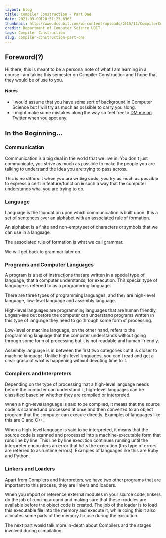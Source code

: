 ```yaml
---
layout: blog
title: Compiler Construction - Part One
date: 2021-03-09T20:51:23.636Z
thumbnail: http://www.dcsubit.com/wp-content/uploads/2015/11/CompilerConstruction-550x400.png
credit: Department of Computer Science UBIT.
tags: Compiler Construction
slug: compiler-construction-part-one
---
```


## Foreword(?)

Hi there, this is meant to be a personal note of what I am learning in a course I am taking this semester on Compiler Construction and I hope that they would be of use to you.

#### Notes

- I would assume that you have some sort of background in Computer Science but I will try as much as possible to carry you along.
- I might make some mistakes along the way so feel free to [DM me on Twitter](https://twitter.com/messages/compose?recipient_id=1249996578154328066) when you spot any.

## In the Beginning...

### Communication

Communication is a big deal in the world that we live in. You don't just communicate, you strive as much as possible to make the people you are talking to understand the idea you are trying to pass across.

This is no different when you are writing code, you try as much as possible to express a certain feature/function in such a way that the computer understands what you are trying to do.

### Language

Language is the foundation upon which communication is built upon. It is a set of sentences over an alphabet with an associated rule of formation.

An alphabet is a finite and non-empty set of characters or symbols that we can use in a language.

The associated rule of formation is what we call grammar.

We will get back to grammar later on.

### Programs and Computer Languages

A program is a set of instructions that are written in a special type of language, that a computer understands, for execution. This special type of language is referred to as a programming language.

There are three types of programming languages, and they are high-level language, low-level language and assembly language.

High-level languages are programming languages that are human friendly, English-like but before the computer can understand programs written in this type of language they need to go through some form of processing.

Low-level or machine language, on the other hand, refers to the programming language that the computer understands without going through some form of processing but it is not readable and human-friendly.

Assembly language is in between the first two categories but it is closer to machine language. Unlike high-level languages, you can't read and get a clear grasp of what is happening without devoting time to it.

### Compilers and Interpreters

Depending on the type of processing that a high-level language needs before the computer can understand it, high-level languages can be classified based on whether they are compiled or interpreted.

When a high-level language is said to be compiled, it means that the source code is scanned and processed at once and then converted to an object program that the computer can execute directly. Examples of languages like this are C and C++.

When a high-level language is said to be interpreted, it means that the source code is scanned and processed into a machine-executable form that runs line by line. This line by line execution continues running until the interpreter encounters an error that halts the execution (this type of errors are referred to as runtime errors). Examples of languages like this are Ruby and Python.

### Linkers and Loaders

Apart from Compilers and Interpreters, we have two other programs that are important to this process, they are linkers and loaders.

When you import or reference external modules in your source code, linkers do the job of running around and making sure that these modules are available before the object code is created. The job of the loader is to load this executable file into the memory and execute it, while doing this it also allocates some parts of the memory for use during the execution.

The next part would talk more in-depth about Compilers and the stages involved during compilation.
